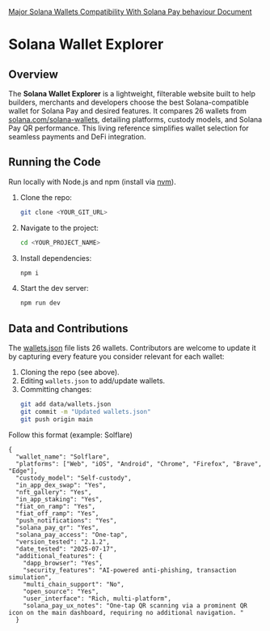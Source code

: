 [Major Solana Wallets Compatibility With Solana Pay behaviour Document](https://docs.google.com/document/d/1ug3pTl1fDaZ7-YPFtqmZjxFBjsoZyhHuN0RaU05EGvI/edit?usp=sharing)

# Solana Wallet Explorer

## Overview
The **Solana Wallet Explorer** is a lightweight, filterable website built to help builders, merchants and developers choose the best Solana-compatible wallet for Solana Pay and desired features. It compares 26 wallets from [solana.com/solana-wallets](https://solana.com/solana-wallets), detailing platforms, custody models, and Solana Pay QR performance. This living reference simplifies wallet selection for seamless payments and DeFi integration.

## Running the Code
Run locally with Node.js and npm (install via [nvm](https://github.com/nvm-sh/nvm)).

1. Clone the repo:
   ```bash
   git clone <YOUR_GIT_URL>
   ```
2. Navigate to the project:
   ```bash
   cd <YOUR_PROJECT_NAME>
   ```
3. Install dependencies:
   ```bash
   npm i
   ```
4. Start the dev server:
   ```bash
   npm run dev

## Data and Contributions
The [wallets.json](https://github.com/lucadavid075/solana-pay-compass-guide/blob/main/src/data/wallets.json) file lists 26 wallets. Contributors are welcome to update it by capturing every feature you consider relevant for each wallet:
1. Cloning the repo (see above).
2. Editing `wallets.json` to add/update wallets.
3. Committing changes:
   ```bash
   git add data/wallets.json
   git commit -m "Updated wallets.json"
   git push origin main
   ```


Follow this format (example: Solflare)
``` 
{
  "wallet_name": "Solflare",
  "platforms": ["Web", "iOS", "Android", "Chrome", "Firefox", "Brave", "Edge"],
  "custody_model": "Self-custody",
  "in_app_dex_swap": "Yes",
  "nft_gallery": "Yes",
  "in_app_staking": "Yes",
  "fiat_on_ramp": "Yes",
  "fiat_off_ramp": "Yes",
  "push_notifications": "Yes",
  "solana_pay_qr": "Yes",
  "solana_pay_access": "One-tap",
  "version_tested": "2.1.2",
  "date_tested": "2025-07-17",
  "additional_features": {
    "dapp_browser": "Yes",
    "security_features": "AI-powered anti-phishing, transaction simulation",
    "multi_chain_support": "No",
    "open_source": "Yes",
    "user_interface": "Rich, multi-platform",
    "solana_pay_ux_notes": "One-tap QR scanning via a prominent QR icon on the main dashboard, requiring no additional navigation. "
  }
